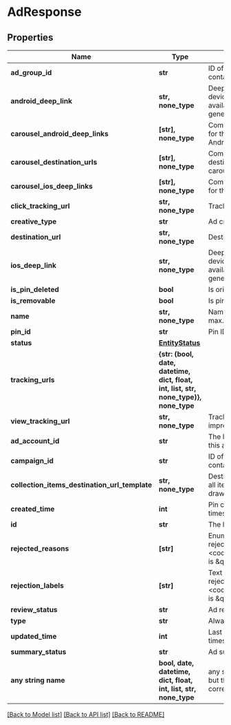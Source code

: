# AdResponse


## Properties
Name | Type | Description | Notes
------------ | ------------- | ------------- | -------------
**ad_group_id** | **str** | ID of the ad group that contains the ad. | [optional] 
**android_deep_link** | **str, none_type** | Deep link URL for Android devices. Not currently available. Using this field will generate an error. | [optional] 
**carousel_android_deep_links** | **[str], none_type** | Comma-separated deep links for the carousel pin on Android. | [optional] 
**carousel_destination_urls** | **[str], none_type** | Comma-separated destination URLs for the carousel pin to promote. | [optional] 
**carousel_ios_deep_links** | **[str], none_type** | Comma-separated deep links for the carousel pin on iOS. | [optional] 
**click_tracking_url** | **str, none_type** | Tracking url for the ad clicks. | [optional] 
**creative_type** | **str** | Ad creative type enum | [optional] 
**destination_url** | **str, none_type** | Destination URL. | [optional] 
**ios_deep_link** | **str, none_type** | Deep link URL for iOS devices. Not currently available. Using this field will generate an error. | [optional] 
**is_pin_deleted** | **bool** | Is original pin deleted? | [optional] 
**is_removable** | **bool** | Is pin repinnable? | [optional] 
**name** | **str, none_type** | Name of the ad - 255 chars max. | [optional] 
**pin_id** | **str** | Pin ID. | [optional] 
**status** | [**EntityStatus**](EntityStatus.md) |  | [optional] 
**tracking_urls** | **{str: (bool, date, datetime, dict, float, int, list, str, none_type)}, none_type** |  | [optional] 
**view_tracking_url** | **str, none_type** | Tracking URL for ad impressions. | [optional] 
**ad_account_id** | **str** | The ID of the advertiser that this ad belongs to. | [optional] 
**campaign_id** | **str** | ID of the ad campaign that contains this ad. | [optional] 
**collection_items_destination_url_template** | **str, none_type** | Destination URL template for all items within a collections drawer. | [optional] 
**created_time** | **int** | Pin creation time. Unix timestamp in seconds. | [optional] 
**id** | **str** | The ID of this ad. | [optional] 
**rejected_reasons** | **[str]** | Enum reason why the pin was rejected. Returned if &lt;code&gt;review_status&lt;/code&gt; is \&quot;REJECTED\&quot;. | [optional] 
**rejection_labels** | **[str]** | Text reason why the pin was rejected. Returned if &lt;code&gt;review_status&lt;/code&gt; is \&quot;REJECTED\&quot;. | [optional] 
**review_status** | **str** | Ad review status | [optional] 
**type** | **str** | Always \&quot;ad\&quot;. | [optional] 
**updated_time** | **int** | Last update time. Unix timestamp in seconds. | [optional] 
**summary_status** | **str** | Ad summary status | [optional] 
**any string name** | **bool, date, datetime, dict, float, int, list, str, none_type** | any string name can be used but the value must be the correct type | [optional]

[[Back to Model list]](../README.md#documentation-for-models) [[Back to API list]](../README.md#documentation-for-api-endpoints) [[Back to README]](../README.md)


